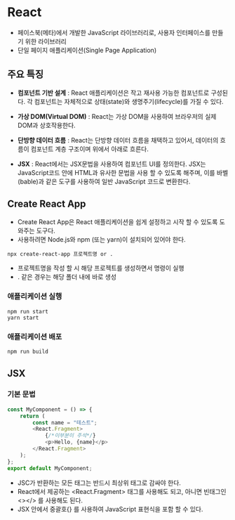 # React

- 페이스북(메타)에서 개발한 JavaScript 라이브러리로, 사용자 인터페이스를 만들기 위한 라이브러리
- 단일 페이지 애플리케이션(Single Page Application)

## 주요 특징

- **컴포넌트 기반 설계** : React 애플리케이션은 작고 재사용 가능한 컴포넌트로 구성된다.
  각 컴포넌트는 자체적으로 상태(state)와 생명주기(lifecycle)를 가질 수 있다.

- **가상 DOM(Virtual DOM)** : React는 가상 DOM을 사용하여 브라우저의 실제 DOM과 상호작용한다.

- **단방향 데이터 흐름** : React는 단방향 데이터 흐름을 채택하고 있어서, 데이터의 흐름이 컴포넌트 계층 구조이며 위에서 아래로 흐른다.

- **JSX** : React에서는 JSX문법을 사용하여 컴포넌트 UI를 정의한다.
  JSX는 JavaScript코드 안에 HTML과 유사한 문법을 사용 할 수 있도록 해주며,
  이를 바벨(bable)과 같은 도구를 사용하여 일반 JavaScript 코드로 변환한다.

## Create React App

- Create React App은 React 애플리케이션을 쉽게 설정하고 시작 할 수 있도록 도와주는 도구다.
- 사용하려면 Node.js와 npm (또는 yarn)이 설치되어 있어야 한다.

```
npx create-react-app 프로젝트명 or .
```

- 프로젝트명을 작성 할 시 해당 프로젝트를 생성하면서 명령이 실행
- . 같은 경우는 해당 폴더 내에 바로 생성

### 애플리케이션 실행

```
npm run start
yarn start
```

### 애플리케이션 배포

```
npm run build
```

## JSX

### 기본 문법

```js
const MyComponent = () => {
    return (
        const name = "테스트";
        <React.Fragment>
            {/*이부분이 주석*/}
            <p>Hello, {name}</p>
        </React.Fragment>
    );
};
export default MyComponent;
```

- JSC가 반환하는 모든 태그는 반드시 최상위 태그로 감싸야 한다.
- React에서 제공하는 <React.Fragment> 태그를 사용해도 되고, 아니면 빈태그인 <></> 를 사용해도 된다.
- JSX 안에서 중괄호{} 를 사용하여 JavaScript 표현식을 포함 할 수 있다.
